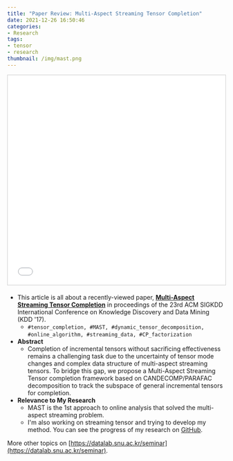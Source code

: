 ```yaml
---
title: "Paper Review: Multi-Aspect Streaming Tensor Completion"
date: 2021-12-26 16:50:46
categories:
- Research
tags:
- tensor
- research
thumbnail: /img/mast.png
---
```


<p align="center">
<iframe src="//www.slideshare.net/slideshow/embed_code/key/9xCQr4dgVbcet3" width="596" height="485" frameborder="0" marginwidth="0" marginheight="0" scrolling="no" style="border:1px solid #CCC; border-width:1px; margin-bottom:5px; max-width: 100%;" allowfullscreen></iframe></p>

* This article is all about a recently-viewed paper, [**Multi-Aspect Streaming Tensor Completion**](https://dl.acm.org/doi/pdf/10.1145/3097983.3098007) in proceedings of the 23rd ACM SIGKDD International Conference on Knowledge Discovery and Data Mining (KDD '17).
  * `#tensor_completion, #MAST, #dynamic_tensor_decomposition,`
  `#online_algorithm, #streaming_data, #CP_factorization`
* **Abstract**
  * Completion of incremental tensors without sacrificing effectiveness remains a challenging task due to the uncertainty of tensor mode changes and complex data structure of multi-aspect streaming tensors. To bridge this gap, we propose a Multi-Aspect Streaming Tensor completion framework based on CANDECOMP/PARAFAC decomposition to track the subspace of general incremental tensors for completion. 
* **Relevance to My Research**
  * MAST is the 1st approach to online analysis that solved the multi-aspect streaming problem.
  * I'm also working on streaming tensor and trying to develop my method. You can see the progress of my research on [GitHub](https://github.com/lucetre/online-tensor-decomposition).

More other topics on [https://datalab.snu.ac.kr/seminar](https://datalab.snu.ac.kr/seminar).
